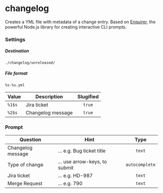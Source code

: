 # changelog
Creates a YML file with metadata of a change entry. Based on [Enquirer](https://github.com/enquirer/enquirer), the powerful Node.js library for creating interactive CLI prompts. 


### Settings

##### Destination
`./changelog/unreleased/`

##### File format
`%s-%s.yml`

| Value  | Description       |  Slugified |
|--------|-------------------|:----------:|
| `%1$s` | Jira ticket       |   `true`   |
| `%2$s` | Changelog message |   `true`   |


### Prompt

| Question          | Hint                                   |       Type     |
|-------------------|----------------------------------------|:--------------:|
| Changelog message | ... e.g. Bug ticket title              |     `text`     |
| Type of change    | ... use arrow-keys, <return> to submit | `autocomplete` |
| Jira ticket       | ... e.g. HD-987                        |     `text`     |
| Merge Request     | ... e.g. 790                           |     `text`     |

